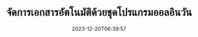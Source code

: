 ---
############################# Static ##########################
layout: "family"
date: 2023-12-20T06:39:57
draft: false

product: "Total"
product_tag: "total"

############################# Head ############################
head_title: "API การทำงานอัตโนมัติของเอกสาร | On Premise API และบริการออนไลน์"
head_description: "จัดการเอกสารของคุณโดยอัตโนมัติอย่างง่ายดายและฟรี"

############################# Header ##########################
title: "จัดการเอกสารอัตโนมัติด้วยชุดโปรแกรมออลอินวัน"
description: |
  ลดความซับซ้อนของงานเอกสารที่ซ้ำซ้อน และปรับปรุงขั้นตอนการทำงานของคุณด้วยโค้ดเพียงไม่กี่บรรทัด API อันทรงพลังทำให้การบูรณาการทำได้อย่างง่ายดาย ช่วยให้คุณมุ่งเน้นไปที่นวัตกรรม ไม่ใช่โครงสร้างพื้นฐาน

  แปลง ลงนาม ดู ใส่คำอธิบายประกอบ - พิชิตงานเอกสารด้วยโค้ดที่น้อยที่สุด ตั้งแต่ Word ไปจนถึง PDF, Excel ไปจนถึงรูปภาพ จัดการทุกอย่างได้อย่างราบรื่น รหัสน้อยลง ผลกระทบที่มากขึ้น

  ทำงานเอกสารอัตโนมัติ เพิ่มประสิทธิภาพ และดำเนินการอย่างรวดเร็วด้วยการผสานรวมที่รวดเร็วปานสายฟ้า ประหยัดเวลาและทรัพยากร โดยมุ่งเน้นไปที่สิ่งที่สำคัญต่อธุรกิจของคุณอย่างแท้จริง

############################# Platforms ############################
supported_platforms:
  enable: true  
  head_title: "เลือกแพลตฟอร์มของคุณ"
  title: "แพลตฟอร์มที่รองรับ"
  description: "ไลบรารี GroupDocs.Total รองรับระบบปฏิบัติการและเฟรมเวิร์กต่อไปนี้"
  details_link_title: "เรียนรู้เพิ่มเติม"
  items:
    # supported_platforms loop
    - title: ".NET"
      description: "GroupDocs.Total for .NET"
      color: "blue"
      tag: "net"
      link: "/total/net/"
      features_link: "https://docs.groupdocs.com/total/net/system-requirements/"
      features:
        # features loop
        - content: ".NET Framework 4.6.2+  <br>  .NET Core 3.1  <br>  .NET 6+"
          rows: "3"
        # features loop
        - content: "Windows, Linux"
          rows: "1"
        # features loop
        - content: "ไฟล์มากกว่า 200 รูปแบบ"
          rows: "1"
        # features loop
        - content: "Visual Studio <br> VS Code <br> Rider"
          rows: "15"
    
    # supported_platforms loop
    - title: "Java"
      description: "GroupDocs.Total for Java"
      color: "red"
      tag: "java"
      link: "/total/java/"
      features_link: "https://docs.groupdocs.com/total/java/system-requirements/"
      features:
        # features loop
        - content: "J2SE 8.0 (1.8)+"
          rows: "3"
        # features loop
        - content:  "Windows, Linux, macOS"
          rows: "1"       
        # features loop
        - content: "ไฟล์มากกว่า 200 รูปแบบ"
          rows: "1"
        # features loop
        - content:  "Eclipse <br> NetBeans <br> IntelliJ Idea"
          rows: "3"

############################# Features ############################

features:
  enable: true
  title: "ชุดคุณลักษณะของ GroupDocs.Total"
  description: "โซลูชันเดียวที่รวมฟังก์ชันการทำงานของผลิตภัณฑ์ GroupDocs ทั้งหมดไว้ในที่เดียว และจัดการงานเอกสารต่างๆ โดยไม่ต้องใช้ซอฟต์แวร์จากภายนอก"

  items:
    # feature loop
    - icon: "view"
      title: "ดูเอกสารและรูปภาพ"
      content: "เรนเดอร์ไฟล์เพื่อดูในรูปแบบ HTML, PDF, PNG และ JPEG"

    # feature loop
    - icon: "convert"
      title: "แปลงระหว่างรูปแบบ"
      content: "แปลงไฟล์จากแหล่งต่าง ๆ เป็นรูปแบบเป้าหมายที่หลากหลาย"

    # feature loop
    - icon: "merge"
      title: "รวมหลายไฟล์เป็นไฟล์เดียว"
      content: "รวม PDF, Office และอื่นๆ หลายรายการไว้ในเอกสารเดียวได้อย่างราบรื่น"
    
    # feature loop
    - icon: "settings"
      title: "ผลิตภัณฑ์และคุณสมบัติเพิ่มเติม"
      content: "สำรวจชุด API การทำงานอัตโนมัติของเอกสาร GroupDocs ทั้งหมด: เปรียบเทียบ e-sing ค้นหา ลายน้ำ และอื่นๆ อีกมากมาย!"


############################# Code samples ############################
# code_samples:
#   enable: true
#   title: "GroupDocs.ตัวอย่างโค้ดทั้งหมด"
#   description: "กรณีการใช้งานบางส่วนของการดำเนินการ GroupDocs.Total ทั่วไปใน C#, Java, TypeScript"
#   items:
#     # code sample loop
#     - title: "วิธีเรนเดอร์ไฟล์ DOCX เป็น PDF"
#       content: |
#        เรนเดอร์เอกสาร DOCX เป็น PDF โดยไม่ต้องติดตั้ง Microsoft Word หรือซอฟต์แวร์อื่นๆ โหลดและดูไฟล์ DOCX ภายในแอปพลิเคชันของคุณได้อย่างง่ายดาย ไม่ว่าจะเป็นแอปพลิเคชันบนเว็บหรือเดสก์ท็อป ต่อไปนี้คือตัวอย่างวิธีเรนเดอร์ไฟล์ DOCX เป็น PDF:
#       samples:
#         - language: "C#"
#           color: "blue"
#           content: |
#             ```csharp {style=abap}   
#             // โหลดไฟล์ DOCX เพื่อเรนเดอร์
#             using (Viewer viewer = new Viewer("sample.docx"))
#             {
#               // เรนเดอร์ DOCX เป็นไฟล์ PDF
#               PdfViewOptions viewOptions = new PdfViewOptions();
#               viewer.View(viewOptions);
#             }
#             ```
#         - language: "Java"
#           color: "red"
#           content: |
#             ```java {style=abap}   
#             import com.groupdocs.viewer.Viewer;
#             import com.groupdocs.viewer.options.PdfViewOptions;
#             // ...
#             // โหลดไฟล์ DOCX เพื่อเรนเดอร์
#             try (Viewer viewer = new Viewer("sample.docx")) {
#                 // เรนเดอร์ DOCX เป็นไฟล์ PDF
#                 PdfViewOptions viewOptions = new PdfViewOptions();
#                 viewer.view(viewOptions);
#             }
#             ```
#         - language: "TypeScript"
#           color: "green"
#           content: |
#             ```javascript {style=abap}  
#             // โหลดไฟล์ DOCX เพื่อเรนเดอร์
#             const viewer = new groupdocs.viewer.Viewer("sample.docx")
            
#             // เรนเดอร์ DOCX เป็นไฟล์ PDF
#             const viewOptions = groupdocs.viewer.PdfViewOptions(output.pdf)
#             viewer.view(viewOptions)
#             ```


############################# Formats ############################
formats:
  enable: true
  title:  "รองรับไฟล์มากกว่า 200 รูปแบบ"
  description: "GroupDocs.Total รองรับการทำงานด้วย [รูปแบบไฟล์](https://docs.groupdocs.com/total/net/supported-document-formats/) ยอดนิยมที่สุด"


############################# Metrics ############################

metrics:
  enable: true
  title: "ตัวชี้วัดเชิงลึกและข้อมูลเชิงลึกทางสถิติ"
  description: "เจาะลึกรายละเอียดตัวเลขหลักของเรา โดยให้ตัวชี้วัดที่ครอบคลุมและข้อมูลเชิงลึกทางสถิติเกี่ยวกับความสำเร็จ ผลกระทบ และการเติบโตของเรา"

  items:
    # metrics loop
    - number: "200+"
      title: "รูปแบบที่รองรับ"
      content: "ดูไฟล์มากกว่า 200 รูปแบบได้อย่างง่ายดาย รวมถึงเอกสาร รูปภาพ และแบบร่าง CAD โดยไม่ยุ่งยาก ทำลายอุปสรรคด้านความเข้ากันได้และเข้าถึงไฟล์ที่หลากหลายได้อย่างง่ายดายด้วยโซลูชันการรับชมที่ครอบคลุมของเรา"
    # metrics loop
    - number: "550K"
      title: "ดาวน์โหลด NuGet"
      content: "โซลูชันแพ็คเกจ NuGet ของเราได้กลายเป็นทรัพยากรที่เชื่อถือได้และนำไปใช้อย่างกว้างขวางในชุมชนนักพัฒนา โดยให้การบูรณาการที่ราบรื่นและฟังก์ชันการทำงานที่มีคุณค่าสำหรับโครงการนับไม่ถ้วน"

    # metrics loop
    - number: "10+"
      title: "ห้องสมุด"
      content: "ผลิตภัณฑ์ของเราประกอบด้วยไลบรารีมากกว่า 10 แห่งที่นำเสนอคุณลักษณะขั้นสูงเพื่อเพิ่มประสิทธิภาพการทำงาน ไลบรารีเหล่านี้ได้รับการออกแบบมาเพื่อตอบสนองความต้องการในการพัฒนาที่แตกต่างกันด้วยความสามารถที่เหนือชั้น"
    
    # metrics loop
    - number: "100+"
      title: "ลูกค้ามีความสุข"
      content: "ให้บริการแบรนด์ที่โดดเด่นที่สุดทั่วโลก ค้นพบว่าทำไมคนนับร้อยถึงรัก GroupDocs.Total! สำรวจการนำทางที่ราบรื่น การทำงานร่วมกันที่สะดวกสบาย และความสะดวกในการใช้งานที่เหนือชั้น เข้าร่วมเดี๋ยวนี้!"


############################# Customers ############################
# logo size X1 => 170:70  X2 => 340 : 140

customers:
  enable: true
  title: "ลูกค้าที่มีความสุขของเรา"
  description: "ห้องสมุด GroupDocs ได้รับการว่าจ้างจากแบรนด์ที่มีชื่อเสียงและโดดเด่นระดับโลกทั่วโลก"

  items:
    # customers loop
    - title: "BenQ Corporation"
      logo: "benq"
    # customers loop
    - title: "Nasdaq Stock Market"
      logo: "nasdaq"
    # customers loop
    - title: "AT&T Inc."
      logo: "att"
    # customers loop
    - title: "AstraZeneca"
      logo: "astrazeneca"
    # customers loop
    - title: "Central Bank of Argentina"
      logo: "argentinacentralbank"
    # customers loop
    - title: "Roche Holding AG"
      logo: "roche"
    # customers loop
    - title: "Capita"
      logo: "capita"
    # customers loop
    - title: "Axa S.A."
      logo: "axa"
    # customers loop
    - title: "Instructure Inc."
      logo: "instructure"
     # customers loop
    - title: "Wipro"
      logo: "wipro"



############################# Actions ############################

actions:
  enable: true
  title: "พร้อมที่จะเริ่มต้นหรือยัง?"
  description: "ลองใช้คุณสมบัติ GroupDocs.Total ฟรีหรือขอใบอนุญาต"

  items:
    #  loop
    - title: ".NET"
      link: "/total/net/"
      color: "blue"
        #  loop
    - title: "Java"
      link: "/total/java/"
      color: "red"


############################# Faq ############################

faq:
  enable: true
  title: "คำถามและข้อกังวลทั่วไป"
  description: "ค้นหาคำตอบสำหรับคำถามทั่วไปในส่วนคำถามที่พบบ่อยของเราเพื่อตอบข้อสงสัยและข้อกังวลของคุณอย่างรวดเร็ว"

  items:
    #  loop
    - question: "GroupDocs.Total คืออะไร และแตกต่างจากผลิตภัณฑ์ GroupDocs อื่นๆ อย่างไร"
      answer: |
        GroupDocs.Total เป็นชุดโปรแกรมที่ครอบคลุมที่รวมฟังก์ชันการทำงานของผลิตภัณฑ์ GroupDocs ทั้งหมดไว้ในแพ็คเกจเดียว สิ่งนี้มีข้อดีหลายประการ: <br><br>
        <ul>
          <li>
            <b>คุณสมบัติแบบครบวงจร:</b> คุณสามารถเข้าถึงความสามารถในการประมวลผลเอกสารทั้งหมด รวมถึงการดู การแปลง การรวม คำอธิบายประกอบ การลงนาม และอื่นๆ ภายใน API เดียว <br><br>
          </li>
          <li>
            <b>ความเข้ากันได้ที่เพิ่มขึ้น:</b> GroupDocs.Total รับประกันประสิทธิภาพที่สม่ำเสมอและเชื่อถือได้ในทุกรูปแบบไฟล์และแพลตฟอร์มที่รองรับ ขจัดปัญหาความเข้ากันได้ที่อาจเกิดขึ้นเมื่อใช้ผลิตภัณฑ์แยกกัน <br><br>
          </li>
          <li>
            <b>ขนาดบรรจุภัณฑ์ที่ปรับให้เหมาะสม:</b> ชุดนี้มาเป็นแพ็คเกจเดียวที่มีขนาดกะทัดรัด ช่วยลดการใช้ทรัพยากรและทำให้การรวมเข้ากับแอปพลิเคชันของคุณง่ายขึ้น เมื่อเทียบกับการใช้ผลิตภัณฑ์เดี่ยวที่มีการติดตั้งแยกกัน
          </li>
        <ul>

    #  loop
    - question: "เหตุใดจึงเลือก GroupDocs.Total แทนที่จะซื้อผลิตภัณฑ์ GroupDocs แต่ละรายการ"
      answer: |
        การซื้อสิทธิ์การใช้งาน GroupDocs เดียว โดยทั่วไปแล้วจะมีค่าใช้จ่ายน้อยกว่าการซื้อสิทธิ์การใช้งานสำหรับผลิตภัณฑ์ GroupDocs สองรายการขึ้นไป <br>
        สิ่งนี้แปลให้เกิดประโยชน์หลักหลายประการสำหรับคุณ: <br><br>
        <b>ประหยัดต้นทุน:</b> GroupDocs.Total มอบส่วนลดจำนวนมากเมื่อเปรียบเทียบกับการซื้อผลิตภัณฑ์แต่ละรายการ ช่วยให้คุณขยายงบประมาณได้มากขึ้น <br><br>
        <b>การจัดการที่ง่ายขึ้น:</b> ด้วย GroupDocs.Total คุณจะจัดการทุกอย่างภายใต้ใบอนุญาตเดียว ขจัดความจำเป็นในการติดตามและรักษาใบอนุญาตหลายใบสำหรับผลิตภัณฑ์ต่างๆ สิ่งนี้ทำให้งานธุรการของคุณง่ายขึ้นและลดต้นทุนโดยรวม <br><br>
        หากคุณกำลังมองหาโซลูชันที่คุ้มค่าและมีฟีเจอร์มากมายสำหรับความต้องการในการจัดการเอกสารของคุณ GroupDocs.Total เป็นตัวเลือกที่สมบูรณ์แบบ

    #  loop
    - question: "ฉันจะเริ่มต้นใช้งาน GroupDocs.Total ได้อย่างไร"
      answer: |
        คุณสามารถเริ่มต้นด้วยการทดลองใช้ฟรีเพื่อสำรวจฟีเจอร์ต่างๆ และดูว่าตรงตามความต้องการของคุณหรือไม่ GroupDocs ยังมี[เอกสารประกอบ](https://docs.groupdocs.com/total/) ทรัพยากรและ[บทช่วยสอน](https://groupdocs.github.io) มากมายเพื่อช่วยคุณเริ่มต้นใช้งานการผสานรวมและการพัฒนา
        
    #  loop
    - question: "GroupDocs.Total มีบริการช่วยเหลือด้านเทคนิคหรือไม่"
      answer: |
        ใช่ GroupDocs ให้การสนับสนุนทางเทคนิคที่ครอบคลุมเพื่อให้คุณมั่นใจถึงความสำเร็จกับ GroupDocs.Total พวกเขามีสองทางเลือก: <br><br>
        <b>[ฟอรั่มการสนับสนุนฟรี](https://forum.groupdocs.com):</b> ฟอรัมนี้ช่วยให้คุณเชื่อมต่อกับเจ้าหน้าที่ GroupDocs ซึ่งสามารถตอบคำถามของคุณและเสนอวิธีแก้ปัญหาตามประสบการณ์ของพวกเขา เป็นแหล่งข้อมูลที่ดีสำหรับปัญหาทั่วไปและการสอบถามข้อมูลทั่วไป <br><br>
        <b>[ฝ่ายช่วยเหลือสนับสนุนแบบชำระเงิน](https://helpdesk.groupdocs.com):</b> ตัวเลือกนี้จะให้การสนับสนุนตามลำดับความสำคัญ หากคุณพบปัญหาที่ซับซ้อนหรือต้องการการแก้ไขที่เร็วขึ้น การสนับสนุนแบบชำระเงินจะให้ความช่วยเหลือส่วนบุคคลและเวลาตอบกลับที่รวดเร็วยิ่งขึ้น <br><br>
        ด้วยการเสนอตัวเลือกทั้งแบบฟรีและมีค่าใช้จ่าย GroupDocs จึงตอบสนองความต้องการและงบประมาณที่แตกต่างกัน ทำให้มั่นใจได้ว่าคุณจะได้รับการสนับสนุนที่จำเป็นเพื่อให้ประสบความสำเร็จด้วย GroupDocs.Total

    #  loop
    - question: "GroupDocs.Total จำเป็นต้องมีซอฟต์แวร์เพิ่มเติมสำหรับการจัดการเอกสารหรือไม่"
      answer: |
        GroupDocs.Total เป็นชุดโปรแกรมแบบครบวงจรและไม่ต้องใช้ซอฟต์แวร์ของบริษัทอื่นเพิ่มเติมสำหรับงานการจัดการเอกสารขั้นพื้นฐาน เช่น การดู การแปลง การใส่คำอธิบายประกอบ หรือการเซ็นชื่อ อย่างไรก็ตาม ขึ้นอยู่กับคุณสมบัติเฉพาะที่คุณใช้ (เช่น OCR สำหรับเอกสารที่สแกน) อาจจำเป็นต้องใช้ไลบรารีภายนอก

############################# Cloud and Apps ############################

cloud_links:
  enable: true
  title: "GroupDocs โซลูชั่นแบบครบวงจร"
  description: "เพิ่มประสิทธิภาพการประมวลผลเอกสารในแอปพลิเคชันของคุณด้วย REST API บนระบบคลาวด์และแอปออนไลน์ฟรีของเรา"

  items:
    #  loop
    - icon: "groupdocs_total-cloud"
      title: "GroupDocs.Total Cloud"
      link: "https://products.groupdocs.cloud/total"
      content: "โซลูชันคลาวด์ที่แข็งแกร่งเพื่อประมวลผล Microsoft Office, เอกสาร PDF ในแอปพลิเคชันของคุณโดยอัตโนมัติอย่างมีประสิทธิภาพ"

    #  loop
    - icon: "groupdocs_total-apps"
      title: "GroupDocs.Total Online Apps"
      link: "https://products.groupdocs.app"
      content: "เว็บแอปออนไลน์ฟรีเพื่อดูและแก้ไขเนื้อหาเอกสาร เปรียบเทียบและรวม Microsoft Office, OpenOffice, รูปภาพ และรูปแบบไฟล์ยอดนิยมอื่นๆ"    

    #  loop
    - icon: "groupdocs_total-windows"
      title: "GroupDocs.Total Windows"
      link: "https://products.groupdocs.app/total/windows"
      content: "แอปออฟไลน์สำหรับแปลง ใส่คำอธิบายประกอบ เปรียบเทียบ ลงนาม ประกอบ แยกวิเคราะห์ จัดประเภท ตรวจทาน และค้นหาเอกสารบนระบบปฏิบัติการใดๆ"   

---